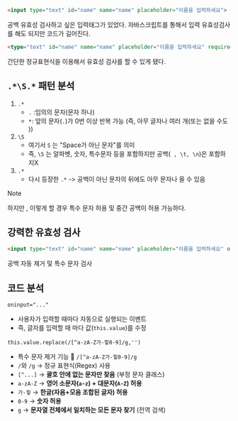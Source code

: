 ```html
<input type="text" id="name" name="name" placeholder="이름을 입력하세요">
```

공백 유효성 검사하고 싶은 입력태그가 있었다.
자바스크립트를 통해서 입력 유효성검사를 해도 되지만 코드가 길어진다.

```html
<type="text" id="name" name="name" placeholder="이름을 입력하세요" required pattern=".*\S.*">
```

간단한 정규표현식을 이용해서 유효성 검사를 할 수 있게 됐다.

## `.*\S.*` 패턴 분석

1. `.*`
	- `.` :임의의 문자(문자 하나)
	- `*`: 앞의 문자(`.`)가 0번 이상 반복 가능 (즉, 아무 글자나 여러 개(또는 없을 수도 ))
2. `\S`
	- 여기서 `S` 는 "Space가 아닌 문자"를 의미
	- 즉, `\S` 는 알파벳, 숫자, 특수문자 등을 포함하지만 공백(` , \t, \n`)은 포함하지X
3. `.*`
	  - 다시 등장한 `.*` -> 공백이 아닌 문자의 뒤에도 아무 문자나 올 수 있음

> [!NOTE]
> 하지만 , 이렇게 할 경우 특수 문자 허용 및 중간 공백이 허용 가능하다.

## 강력한 유효성 검사

```html
<input type="text" id="name" name="name" placeholder="이름을 입력하세요" oninput="this.value = this.value.replace(/[^a-zA-Z가-힣0-9]/g, '').trim()" required title="이름은 한글, 영문, 숫자만 입력 가능합니다.">
```

공백 자동 제거 및 특수 문자 검사

## 코드 분석

`oninput="..."`
- 사용자가 입력할 때마다 자동으로 실행되는 이벤트
- 즉, 글자를 입력할 때 마다 값(`this.value`)를 수정

`this.value.replace(/[^a-zA-Z가-힣0-9]/g,'')`
- 특수 문자 제거 기능
🔹 `/[^a-zA-Z가-힣0-9]/g`
- `/`와 `/g` → 정규 표현식(Regex) 사용
- `[^...]` → **괄호 안에 없는 문자만 찾음** (부정 문자 클래스)
- `a-zA-Z` → **영어 소문자(`a-z`) + 대문자(`A-Z`) 허용**
- `가-힣` → **한글(자음+모음 조합된 글자) 허용**
- `0-9` → **숫자 허용**
- `g` → **문자열 전체에서 일치하는 모든 문자 찾기** (전역 검색)